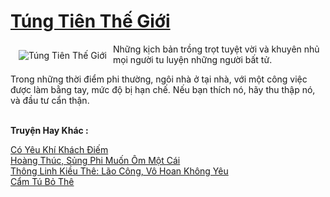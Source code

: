 <a href="https://truyentiki.com/tung-tien-the-gioi.31747/" title="Túng Tiên Thế Giới"><h1>Túng Tiên Thế Giới</h1></a><div style="display:table"><img align="right" style="float: left; padding: 10px;" src="https://truyentiki.com/a/img/str/src/31747.jpg" alt="Túng Tiên Thế Giới">Những kịch bản trồng trọt tuyệt vời và khuyên nhủ mọi người tu luyện những người bất tử. <p></p> Trong những thời điểm phi thường, ngôi nhà ở tại nhà, với một công việc được làm bằng tay, mức độ bị hạn chế. Nếu bạn thích nó, hãy thu thập nó, và đầu tư cẩn thận.</div><p><br><b>Truyện Hay Khác :</b></p><a href="https://truyentiki.com/co-yeu-khi-khach-diem.31746/" alt="Có Yêu Khí Khách Điếm">Có Yêu Khí Khách Điếm</a><br/><a href="https://github.com/nownovels/truyenhay/tree/master/truyenhay/30522/README.md" alt="Hoàng Thúc, Sủng Phi Muốn Ôm Một Cái">Hoàng Thúc, Sủng Phi Muốn Ôm Một Cái</a><br/><a href="https://github.com/nownovels/truyenhay/tree/master/truyenhay/30767/README.md" alt="Thông Linh Kiều Thê: Lão Công, Vô Hoan Không Yêu">Thông Linh Kiều Thê: Lão Công, Vô Hoan Không Yêu</a><br/><a href="https://github.com/nownovels/top500/tree/master/truyenhay/33914/" alt="Cẩm Tú Bỏ Thê">Cẩm Tú Bỏ Thê</a><br/>